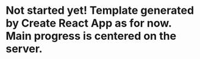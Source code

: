 # Not started yet! Template generated by Create React App as for now. Main progress is centered on the server.